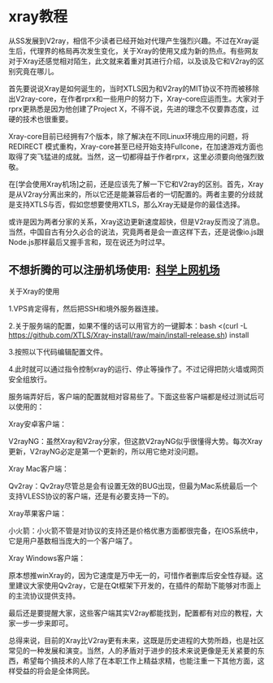 # xray教程
从SS发展到V2ray，相信不少读者已经开始对代理产生强烈兴趣。不过在Xray诞生后，代理界的格局再次发生变化，关于Xray的使用又成为新的热点。有些网友对于Xray还感觉相对陌生，此文就来着重对其进行介绍，以及谈及它和V2ray的区别究竟在哪儿。

首先要说说Xray是如何诞生的，当时XTLS因为和V2ray的MIT协议不符而被移除出V2ray-core，在作者rprx和一些用户的努力下，Xray-core应运而生。大家对于rprx更熟悉是因为他创建了Project X，不得不说，先进的理念不仅要靠态度，过硬的技术也很重要。

Xray-core目前已经拥有7个版本，除了解决在不同Linux环境应用的问题，将REDIRECT 模式重构，Xray-core甚至已经开始支持Fullcone，在加速游戏方面也取得了突飞猛进的成就。当然，这一切都得益于作者rprx，这里必须要向他强烈致敬。

在[学会使用Xray机场]之前，还是应该先了解一下它和V2ray的区别。首先，Xray是从V2ray分离出来的，所以它还是能兼容后者的一切配置的。两者主要的分歧就是支持XTLS与否，假如您想要使用XTLS，那么Xray无疑是你的最佳选择。

或许是因为两者分家的关系，Xray这边更新速度超快，但是V2ray反而没了消息。当然，中国自古有分久必合的说法，究竟两者是会一直这样下去，还是说像io.js跟Node.js那样最后又握手言和，现在说还为时过早。

## 不想折腾的可以注册机场使用:  [科学上网机场](https://bit.ly/3h13Qdj)

关于Xray的使用

1.VPS肯定得有，然后把SSH和境外服务器连接。

2.关于服务端的配置，如果不懂的话可以用官方的一键脚本：bash <(curl -L https://github.com/XTLS/Xray-install/raw/main/install-release.sh) install

3.按照以下代码编辑配置文件。

4.此时就可以通过指令控制xray的运行、停止等操作了。不过记得把防火墙或网页安全组放行。

服务端弄好后，客户端的配置就相对容易些了。下面这些客户端都是经过测试后可以使用的：

Xray安卓客户端：

V2rayNG：虽然Xray和V2ray分家，但这款V2rayNG似乎很懂得大势。每次Xray更新，V2rayNG必定是第一个更新的，所以用它绝对没问题。

Xray Mac客户端：

Qv2ray：Qv2ray尽管总是会有设置无效的BUG出现，但最为Mac系统最后一个支持VLESS协议的客户端，还是有必要支持一下的。

Xray苹果客户端：

小火箭：小火箭不管是对协议的支持还是价格优惠方面都很完备，在IOS系统中，它是用户基数相当庞大的一个客户端了。

Xray Windows客户端：

原本想推winXray的，因为它速度是万中无一的，可惜作者删库后安全性存疑。这里建议大家使用Qv2ray，它是在Qt框架下开发的，在插件的帮助下能够对市面上的主流协议提供支持。

最后还是要提醒大家，这些客户端其实V2ray都能找到，配置都有对应的教程，大家一步一步来即可。

总得来说，目前的Xray比V2ray更有未来，这既是历史进程的大势所趋，也是社区常见的一种发展和演变。当然，人的矛盾对于进步的技术来说更像是无关紧要的东西，希望每个搞技术的人除了在本职工作上精益求精，也能注重一下其他方面，这样受益的将会是全体网民。
